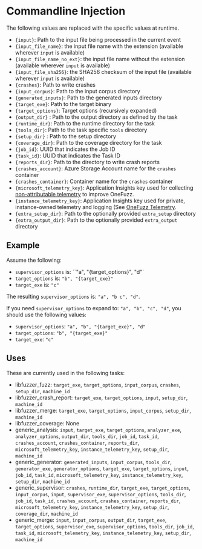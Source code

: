 # Commandline Injection

The following values are replaced with the specific values at runtime.

* `{input}`: Path to the input file being processed in the current event
* `{input_file_name}`: the input file name with the extension (available
  wherever `input` is available)
* `{input_file_name_no_ext}`: the input file name without the extension
  (available wherever `input` is available)
* `{input_file_sha256}`: the SHA256 checksum of the input file (available
   wherever `input` is available)
* `{crashes}`: Path to write crashes
* `{input_corpus}`: Path to the input corpus directory
* `{generated_inputs}`: Path to the generated inputs directory
* `{target_exe}`: Path to the target binary
* `{target_options}`: Target options (recursively expanded)
* `{output_dir}` : Path to the output directory as defined by the task
* `{runtime_dir}`: Path to the runtime directory for the task
* `{tools_dir}`: Path to the task specific `tools` directory
* `{setup_dir}` : Path to the setup directory
* `{coverage_dir}`: Path to the coverage directory for the task
* `{job_id}`: UUID that indicates the Job ID
* `{task_id}`: UUID that indicates the Task ID
* `{reports_dir}`: Path to the directory to write crash reports
* `{crashes_account}`: Azure Storage Account name for the `crashes` container
* `{crashes_container}`: Container name for the `crashes` container
* `{microsoft_telemetry_key}`: Application Insights key used for collecting [non-attributable telemetry](telemetry.md) to improve OneFuzz.
* `{instance_telemetry_key}`: Application Insights key used for private, instance-owned telemetry and logging (See [OneFuzz Telemetry](telemetry.md).
* `{extra_setup_dir}`: Path to the optionally provided `extra_setup` directory 
* `{extra_output_dir}`: Path to the optionally provided `extra_output` directory

## Example

Assume the following:

* `supervisor_options` is: ``"a", "{target_options}", "d"`
* `target_options` is: `"b", "{target_exe}"`
* `target_exe` is: `"c"`

The resulting `supervisor_options` is: `"a", "b c", "d"`.

If you need `supervisor_options` to expand to: `"a", "b", "c", "d"`, you should use the following values:

* `supervisor_options`: `"a", "b", "{target_exe}", "d"`
* `target_options`: `"b", "{target_exe}"`
* `target_exe`: `"c"`


## Uses

These are currently used in the following tasks:

* libfuzzer\_fuzz: `target_exe`, `target_options`, `input_corpus`, `crashes`,
  `setup_dir`, `machine_id`
* libfuzzer\_crash\_report: `target_exe`, `target_options`, `input`,
  `setup_dir`, `machine_id`
* libfuzzer\_merge: `target_exe`, `target_options`, `input_corpus`,
  `setup_dir`, `machine_id`
* libfuzzer\_coverage: None
* generic\_analysis: `input`, `target_exe`, `target_options`, `analyzer_exe`,
  `analyzer_options`, `output_dir`, `tools_dir`, `job_id`, `task_id`,
  `crashes_account`, `crashes_container`, `reports_dir`,
  `microsoft_telemetry_key`, `instance_telemetry_key`, `setup_dir`,
  `machine_id`
* generic\_generator: `generated_inputs`, `input_corpus`, `tools_dir`,
  `generator_exe`, `generator_options`, `target_exe`, `target_options`,
  `input`, `job_id`, `task_id`, `microsoft_telemetry_key`,
  `instance_telemetry_key`, `setup_dir`, `machine_id`
* generic\_supervisor: `crashes`, `runtime_dir`, `target_exe`, `target_options`,
  `input_corpus`, `input`, `supervisor_exe`, `supervisor_options`, `tools_dir`,
  `job_id`, `task_id`, `crashes_account`, `crashes_container`, `reports_dir`,
  `microsoft_telemetry_key`, `instance_telemetry_key`, `setup_dir`,
  `coverage_dir`, `machine_id`
* generic\_merge: `input`, `input_corpus`, `output_dir`, `target_exe`,
  `target_options`, `supervisor_exe`, `supervisor_options`, `tools_dir`,
  `job_id`, `task_id`, `microsoft_telemetry_key`, `instance_telemetry_key`,
  `setup_dir`, `machine_id`
